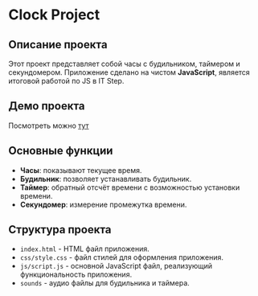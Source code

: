 # Clock Project

## Описание проекта

Этот проект представляет собой часы c будильником, таймером и секундомером. Приложение сделано на чистом **JavaScript**, является итоговой работой по JS в IT Step.

## Демо проекта

Посмотреть можно [тут](https://clock09.netlify.app/)

## Основные функции

- **Часы**: показывают текущее время.
- **Будильник**: позволяет устанавливать будильник.
- **Таймер**: обратный отсчёт времени с возможностью установки времени.
- **Секундомер**: измерение промежутка времени.

## Структура проекта

- `index.html` - HTML файл приложения.
- `css/style.css` - файл стилей для оформления приложения.
- `js/script.js` - основной JavaScript файл, реализующий функциональность приложения.
-  `sounds` - аудио файлы для будильника и таймера.
